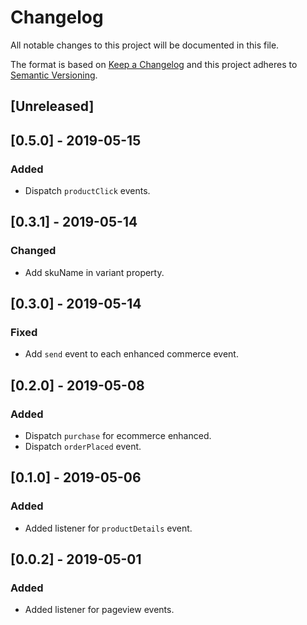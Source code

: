 # Changelog

All notable changes to this project will be documented in this file.

The format is based on [Keep a Changelog](http://keepachangelog.com/en/1.0.0/)
and this project adheres to [Semantic Versioning](http://semver.org/spec/v2.0.0.html).

## [Unreleased]

## [0.5.0] - 2019-05-15

### Added

- Dispatch `productClick` events.

## [0.3.1] - 2019-05-14

### Changed

- Add skuName in variant property.

## [0.3.0] - 2019-05-14

### Fixed

- Add `send` event to each enhanced commerce event.

## [0.2.0] - 2019-05-08

### Added

- Dispatch `purchase` for ecommerce enhanced.
- Dispatch `orderPlaced` event.

## [0.1.0] - 2019-05-06

### Added

- Added listener for `productDetails` event.

## [0.0.2] - 2019-05-01

### Added

- Added listener for pageview events.
